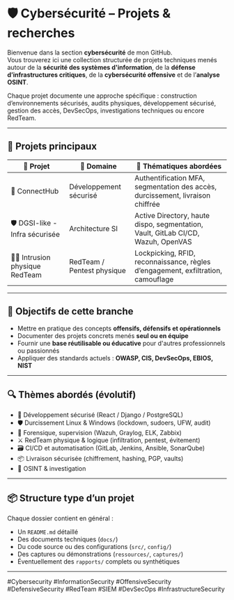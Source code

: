 # 🛡️ Cybersécurité – Projets & recherches

Bienvenue dans la section **cybersécurité** de mon GitHub.  
Vous trouverez ici une collection structurée de projets techniques menés autour de la **sécurité des systèmes d'information**, de la **défense d’infrastructures critiques**, de la **cybersécurité offensive** et de l’**analyse OSINT**.

Chaque projet documente une approche spécifique : construction d’environnements sécurisés, audits physiques, développement sécurisé, gestion des accès, DevSecOps, investigations techniques ou encore RedTeam.

---

## 📁 Projets principaux

| 📌 Projet | 🧩 Domaine | 🧰 Thématiques abordées |
|----------|------------|-------------------------|
| 🔐 ConnectHub | Développement sécurisé | Authentification MFA, segmentation des accès, durcissement, livraison chiffrée |
| 🛡️ DGSI-like - Infra sécurisée | Architecture SI | Active Directory, haute dispo, segmentation, Vault, GitLab CI/CD, Wazuh, OpenVAS |
| 🕵️‍♂️ Intrusion physique RedTeam | RedTeam / Pentest physique | Lockpicking, RFID, reconnaissance, règles d’engagement, exfiltration, camouflage |

---

## 🎯 Objectifs de cette branche

- Mettre en pratique des concepts **offensifs, défensifs et opérationnels**
- Documenter des projets concrets menés **seul ou en équipe**
- Fournir une **base réutilisable ou éducative** pour d'autres professionnels ou passionnés
- Appliquer des standards actuels : **OWASP, CIS, DevSecOps, EBIOS, NIST**

---

## 🔍 Thèmes abordés (évolutif)

- 🔐 Développement sécurisé (React / Django / PostgreSQL)
- 🛡️ Durcissement Linux & Windows (lockdown, sudoers, UFW, audit)
- 🔎 Forensique, supervision (Wazuh, Graylog, ELK, Zabbix)
- ⚔️ RedTeam physique & logique (infiltration, pentest, évitement)
- 🗃️ CI/CD et automatisation (GitLab, Jenkins, Ansible, SonarQube)
- 📦 Livraison sécurisée (chiffrement, hashing, PGP, vaults)
- 🔭 OSINT & investigation

---

## 📦 Structure type d’un projet

Chaque dossier contient en général :

- Un `README.md` détaillé
- Des documents techniques (`docs/`)
- Du code source ou des configurations (`src/`, `config/`)
- Des captures ou démonstrations (`ressources/`, `captures/`)
- Éventuellement des `rapports/` complets ou synthétiques

---
<!-- Hashtags pour référencement -->
#Cybersecurity #InformationSecurity #OffensiveSecurity #DefensiveSecurity #RedTeam #SIEM #DevSecOps #InfrastructureSecurity
